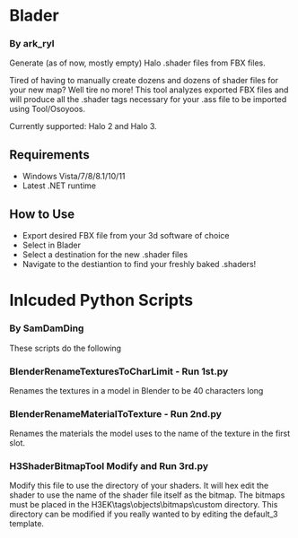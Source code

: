 # Blader
### By ark_ryl
Generate (as of now, mostly empty) Halo .shader files from FBX files.

Tired of having to manually create dozens and dozens of shader files for your new map? 
Well tire no more! This tool analyzes exported FBX files and will produce all the .shader tags 
necessary for your .ass file to be imported using Tool/Osoyoos.

Currently supported: Halo 2 and Halo 3.

## Requirements
+ Windows Vista/7/8/8.1/10/11
+ Latest .NET runtime

## How to Use
+ Export desired FBX file from your 3d software of choice
+ Select in Blader
+ Select a destination for the new .shader files
+ Navigate to the destiantion to find your freshly baked .shaders!

# Inlcuded Python Scripts
### By SamDamDing
These scripts do the following

### BlenderRenameTexturesToCharLimit - Run 1st.py
Renames the textures in a model in Blender to be 40 characters long

### BlenderRenameMaterialToTexture - Run 2nd.py
Renames the materials the model uses to the name of the texture in the first slot.

### H3ShaderBitmapTool Modify and Run 3rd.py
Modify this file to use the directory of your shaders. It will hex edit the shader to use the name of the shader file itself as the bitmap. The bitmaps must be placed in the H3EK\tags\objects\bitmaps\custom directory. This directory can be modified if you really wanted to by editing the default_3 template.
